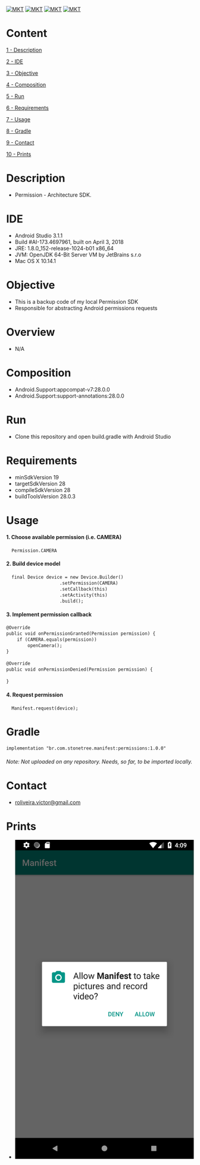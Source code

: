 [![MKT](https://img.shields.io/badge/version-v1.0.0-blue.svg)](https://img.shields.io/badge/version-v1.0.0-blue.svg)
[![MKT](https://img.shields.io/badge/language-Java-orange.svg)](https://img.shields.io/badge/language-Java-orange.svg)
[![MKT](https://img.shields.io/badge/platform-Android-lightgrey.svg)](https://img.shields.io/badge/platform-Android-lightgrey.svg)
[![MKT](https://img.shields.io/badge/license-Copyleft-red.svg)](./LICENSE)

# Content

[1 - Description](#description)

[2 - IDE](#ide)

[3 - Objective](#objective)

[4 - Composition](#composition)

[5 - Run](#run)

[6 - Requirements](#requirements)

[7 - Usage](#usage)

[8 - Gradle](#gradle)

[9 - Contact](#contact)

[10 - Prints](#prints)

# Description

-   Permission - Architecture SDK.

# IDE

- Android Studio 3.1.1
- Build #AI-173.4697961, built on April 3, 2018
- JRE: 1.8.0_152-release-1024-b01 x86_64
- JVM: OpenJDK 64-Bit Server VM by JetBrains s.r.o
- Mac OS X 10.14.1

# Objective

  - This is a backup code of my local Permission SDK
  - Responsible for abstracting Android permissions requests

# Overview

  - N/A

# Composition

  - Android.Support:appcompat-v7:28.0.0
  - Android.Support:support-annotations:28.0.0

# Run

  - Clone this repository and open build.gradle with Android Studio

# Requirements

  - minSdkVersion 19
  - targetSdkVersion 28
  - compileSdkVersion 28
  - buildToolsVersion 28.0.3

# Usage

#### 1. Choose available permission (i.e. CAMERA)

      Permission.CAMERA

#### 2. Build device model

      final Device device = new Device.Builder()
                        .setPermission(CAMERA)
                        .setCallback(this)
                        .setActivity(this)
                        .build();

#### 3. Implement permission callback

    @Override
    public void onPermissionGranted(Permission permission) {
        if (CAMERA.equals(permission))
            openCamera();
    }

    @Override
    public void onPermissionDenied(Permission permission) {

    }

#### 4. Request permission

      Manifest.request(device);

# Gradle

    implementation "br.com.stonetree.manifest:permissions:1.0.0"

######    Note: Not uploaded on any repository. Needs, so far, to be imported locally.

# Contact

 - roliveira.victor@gmail.com

# Prints

 - ![permission.JPG](assets/permission.png)
